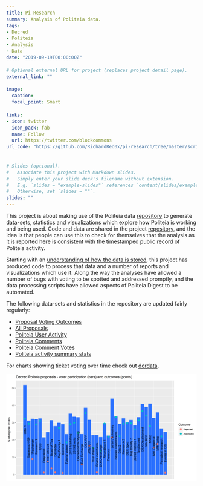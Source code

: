 ```yaml
---
title: Pi Research
summary: Analysis of Politeia data.
tags:
- Decred
- Politeia
- Analysis
- Data
date: "2019-09-19T00:00:00Z"

# Optional external URL for project (replaces project detail page).
external_link: ""

image:
  caption: 
  focal_point: Smart

links:
- icon: twitter
  icon_pack: fab
  name: Follow
  url: https://twitter.com/blockcommons
url_code: "https://github.com/RichardRed0x/pi-research/tree/master/scripts"


# Slides (optional).
#   Associate this project with Markdown slides.
#   Simply enter your slide deck's filename without extension.
#   E.g. `slides = "example-slides"` references `content/slides/example-slides.md`.
#   Otherwise, set `slides = ""`.
slides: ""
---
```


This project is about making use of the Politeia data [repository](https://github.com/decred-proposals/mainnet) to generate data-sets, statistics and visualizations which explore how Politeia is working and being used. Code and data are shared in the project [repository](https://github.com/RichardRed0x/pi-research), and the idea is that people can use this to check for themselves that the analysis as it is reported here is consistent with the timestamped public record of Politeia activity.

Starting with an [understanding of how the data is stored](https://docs.decred.org/advanced/navigating-politeia-data/), this project has produced code to process that data and a number of reports and visualizations which use it. Along the way the analyses have allowed a number of bugs with voting to be spotted and addressed promptly, and   the data processing scripts have allowed aspects of Politeia Digest to be automated.

The following data-sets and statistics in the repository are updated fairly regularly:

* [Proposal Voting Outcomes](https://github.com/RichardRed0x/pi-research/blob/master/data/Decred-proposals-voted.csv)
* [All Proposals](https://github.com/RichardRed0x/pi-research/blob/master/data/Decred-proposals-pi-all.csv)
* [Politeia User Activity](https://github.com/RichardRed0x/pi-research/blob/master/data/pi-users.csv)
* [Politeia Comments](https://github.com/RichardRed0x/pi-research/blob/master/data/pi-comments.csv)
* [Politeia Comment Votes](https://github.com/RichardRed0x/pi-research/blob/master/data/pi-comment-votes.csv)
* [Politeia activity summary stats](https://github.com/RichardRed0x/pi-research/blob/master/data/politeia-stats-all.md)

For charts showing ticket voting over time check out [dcrdata](https://explorer.dcrdata.org/proposals).

![Proposal Participation and Approval](https://raw.githubusercontent.com/RichardRed0x/pi-research/master/data/proposal-participation-and-approval-in-order.png)